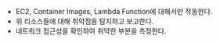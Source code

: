 
- EC2, Container Images, Lambda Function에 대해서만 작동한다.
- 위 리소스들에 대해 취약점을 탐지하고 보고한다.
- 네트워크 접근성을 확인하여 취약한 부분을 측정한다.
